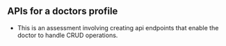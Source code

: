## APIs for a doctors profile

* This is an assessment involving creating api endpoints that enable the doctor to handle CRUD operations.